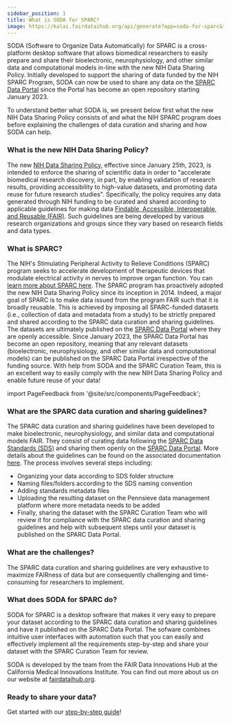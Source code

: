 ```yaml
---
sidebar_position: 1
title: What is SODA for SPARC?
image: https://kalai.fairdataihub.org/api/generate?app=soda-for-sparc&title=What%20is%20SODA%20for%20SPARC%3F&description=SODA%20(Software%20to%20Organize%20Data%20Automatically)%20for%20SPARC%20is%20a%20cross-platform%20desktop%20software%20that%20allows%20SPARC-funded%20researchers%20to%20easily%20comply%20with%20the%20FAIR%20SPARC%20Data%20curation%20and%20sharing%20guidelines&org=fairdataihub
---
```


SODA (Software to Organize Data Automatically) for SPARC is a cross-platform desktop software that allows biomedical researchers to easily prepare and share their bioelectronic,
neurophysiology, and other similar data and computational models in-line with the new NIH Data Sharing Policy. Initially developed to support the sharing of data funded by the NIH SPARC Program, SODA can now be used to share any data on the [SPARC Data Portal](https://sparc.science/) since the Portal has become an open repository starting January 2023.

To understand better what SODA is, we present below first what the new NIH Data Sharing Policy consists of and what the NIH SPARC program does before explaining the challenges of data curation and sharing and how SODA can help.

### What is the new NIH Data Sharing Policy?

The new [NIH Data Sharing Policy](https://sharing.nih.gov/data-management-and-sharing-policy/about-data-management-and-sharing-policies/data-management-and-sharing-policy-overview),
effective since January 25th, 2023, is intended to enforce the sharing of scientific data in order to "accelerate biomedical research discovery, in part, by enabling validation
of research results, providing accessibility to high-value datasets, and promoting data reuse for future research studies". Specifically, the policy requires any data generated
through NIH funding to be curated and shared according to applicable guidelines for making data
[Findable, Accessible, Interoperable, and Reusable (FAIR)](https://doi.org/10.1038/sdata.2016.18). Such guidelines are being developed by various research organizations and
groups since they vary based on research fields and data types.

### What is SPARC?

The NIH's Stimulating Peripheral Activity to Relieve Conditions (SPARC) program seeks to accelerate development of therapeutic devices that modulate electrical activity in nerves
to improve organ function. You can [learn more about SPARC here](https://commonfund.nih.gov/sparc). The SPARC program has proactively adopted the new NIH Data Sharing Policy
since its inception in 2014. Indeed, a major goal of SPARC is to make data issued from the program FAIR such that it is broadly reusable. This is achieved by imposing all SPARC-funded datasets (i.e., collection of data and metadata from a study) to be strictly prepared and shared according to the SPARC data curation and sharing guidelines.
The datasets are ultimately published on the [SPARC Data Portal](https://sparc.science/) where they are openly accessible. Since January 2023, the SPARC Data Portal has become
an open repository, meaning that any relevant datasets (bioelectronic,
neurophysiology, and other similar data and computational models) can be published on the SPARC Data Portal irrespective of the funding source. With help from SODA and the
SPARC Curation Team, this is an excellent way to easily comply with the new NIH Data Sharing Policy and enable future reuse of your data!

import PageFeedback from '@site/src/components/PageFeedback';

### What are the SPARC data curation and sharing guidelines?

The SPARC data curation and sharing guidelines have been developed to make bioelectronic,
neurophysiology, and similar data and computational models FAIR. They consist of curating data following the
[SPARC Data Standards (SDS)](https://doi.org/10.1101/2021.02.10.430563) and sharing them openly on the [SPARC Data Portal](https://sparc.science/). More details about
the guidelines can be found on the associated documentation [here](https://docs.sparc.science/docs/data-submission-walkthrough). The process involves several steps including:

- Organizing your data according to SDS folder structure
- Naming files/folders according to the SDS naming convention
- Adding standards metadata files
- Uploading the resulting dataset on the Pennsieve data management platform where more metadata needs to be added
- Finally, sharing the dataset with the SPARC Curation Team who will review it for compliance with the SPARC data curation and sharing guidelines and help with subsequent steps until your dataset is published on the SPARC Data Portal.

### What are the challenges?

The SPARC data curation and sharing guidelines are very exhaustive to maximize FAIRness of data but are consequently challenging and time-consuming for researchers to implement.

### What does SODA for SPARC do?

SODA for SPARC is a desktop software that makes it very easy to prepare your dataset according to the SPARC data curation and sharing guidelines and have it published on the
SPARC Data Portal. The sofware combines intuitive user interfaces with automation such that you can easily and effectively implement all the requirements step-by-step and share
your dataset with the SPARC Curation Team for review.

SODA is developed by the team from the FAIR Data Innovations Hub at the California Medical Innovations Institute. You can find out more about us on our website at [fairdataihub.org](https://fairdataihub.org/).

### Ready to share your data?

Get started with our [step-by-step guide](./getting-started/organize-and-submit-sparc-datasets-with-soda.md)!

<PageFeedback />
